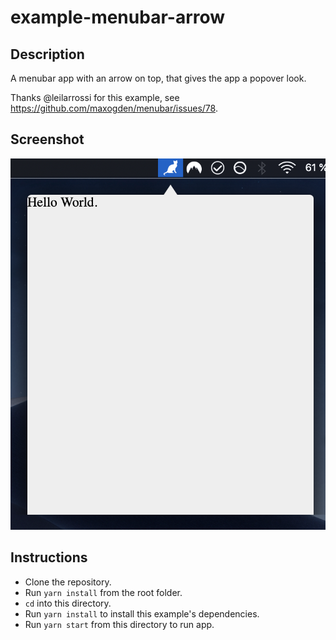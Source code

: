 # example-menubar-arrow

## Description

A menubar app with an arrow on top, that gives the app a popover look.

Thanks @leilarrossi for this example, see https://github.com/maxogden/menubar/issues/78.

## Screenshot

![screenshot](./screenshot.png)

## Instructions

- Clone the repository.
- Run `yarn install` from the root folder.
- `cd` into this directory.
- Run `yarn install` to install this example's dependencies.
- Run `yarn start` from this directory to run app.
